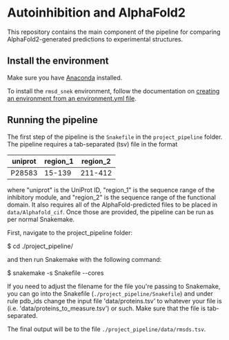 # Autoinhibition and AlphaFold2
This repository contains the main component of the pipeline for comparing AlphaFold2-generated predictions to experimental structures.

## Install the environment
Make sure you have [Anaconda](https://www.anaconda.com/download) installed.

To install the ```rmsd_snek``` environment, follow the documentation on [creating an environment from an environment.yml file](https://docs.conda.io/projects/conda/en/latest/user-guide/tasks/manage-environments.html#creating-an-environment-from-an-environment-yml-file).

## Running the pipeline
The first step of the pipeline is the ```Snakefile``` in the ```project_pipeline``` folder. The pipeline requires a tab-separated (tsv) file in the format

| uniprot | region_1 | region_2 |
| ---     | ---      | ---      | 
| P28583  | 15-139   | 211-412  | 

where "uniprot" is the UniProt ID, "region_1" is the sequence range of the inhibitory module, and "region_2" is the sequence range of the functional domain. It also requires all of the AlphaFold-predicted files to be placed in ```data/Alphafold_cif```. Once those are provided, the pipeline can be run as per normal Snakemake.

First, navigate to the project_pipeline folder:

$ cd ./project_pipeline/

and then run Snakemake with the following command:

$ snakemake -s Snakefile --cores

If you need to adjust the filename for the file you're passing to Snakemake, you can go into the Snakefile (```./project_pipeline/Snakefile```) and under rule pdb_ids change the input file 'data/proteins.tsv' to whatever your file is (i.e. 'data/proteins_to_measure.tsv') or such. Make sure that the file is tab-separated.

The final output will be to the file ```./project_pipeline/data/rmsds.tsv```.